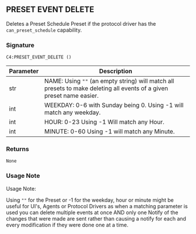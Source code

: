 ## PRESET EVENT DELETE

Deletes a Preset Schedule Preset if the protocol driver has the `can_preset_schedule` capability.


### Signature

`C4:PRESET_EVENT_DELETE ()`


| Parameter | Description |
| --- | --- |
| str | NAME: Using `""` (an empty string) will match all presets to make deleting all events of a given preset name easier. |
| int  | WEEKDAY: 0-6 with Sunday being 0. Using -1 will match any weekday. |
| int | HOUR:  0-23 Using -1 Will match any Hour. |
| int | MINUTE: 0-60 Using -1 will match any Minute. |


### Returns

`None`


### Usage Note

Usage Note:

Using `""` for the Preset or -1 for the weekday, hour or minute might be useful for UI's, Agents or Protocol Drivers as when a matching parameter is used you can delete multiple events at once AND only one Notify of the changes that were made are sent rather than causing a notify for each and every modification if they were done one at a time.

